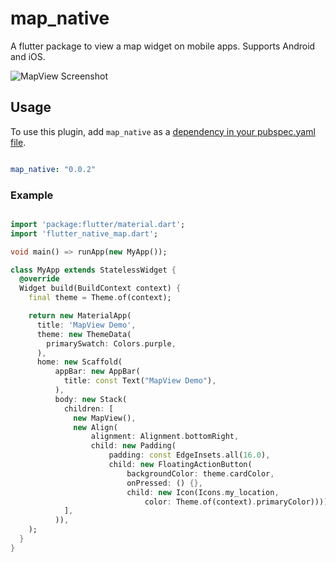 # map_native

A flutter package to view a map widget on mobile apps. Supports Android and iOS.


![MapView Screenshot](https://github.com/xclud/flutter_native_map/raw/master/screenshots/map01.png)


## Usage
To use this plugin, add `map_native` as a [dependency in your pubspec.yaml file](https://flutter.io/platform-plugins/).

``` yml

map_native: "0.0.2"

```

### Example

``` dart

import 'package:flutter/material.dart';
import 'flutter_native_map.dart';

void main() => runApp(new MyApp());

class MyApp extends StatelessWidget {
  @override
  Widget build(BuildContext context) {
    final theme = Theme.of(context);

    return new MaterialApp(
      title: 'MapView Demo',
      theme: new ThemeData(
        primarySwatch: Colors.purple,
      ),
      home: new Scaffold(
          appBar: new AppBar(
            title: const Text("MapView Demo"),
          ),
          body: new Stack(
            children: [
              new MapView(),
              new Align(
                  alignment: Alignment.bottomRight,
                  child: new Padding(
                      padding: const EdgeInsets.all(16.0),
                      child: new FloatingActionButton(
                          backgroundColor: theme.cardColor,
                          onPressed: () {},
                          child: new Icon(Icons.my_location,
                              color: Theme.of(context).primaryColor))))
            ],
          )),
    );
  }
}

```